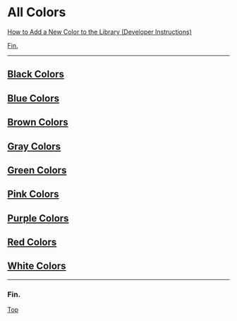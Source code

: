 # All Colors

[How to Add a New Color to the Library (Developer Instructions)](./add-new-color.md)

[Fin.](#fin)

----

## [Black Colors](./black/black-colors.md)

## [Blue Colors](./blue/blue-colors-by-luminance.md)

## [Brown Colors](./brown/brown-colors.md)

## [Gray Colors](./gray/gray-colors.md)

## [Green Colors](./green/green-colors-by-luminance.md)

## [Pink Colors](./pink/pink-colors.md)

## [Purple Colors](./purple/purple-colors.md)

## [Red Colors](./red/red-colors-by-luminance.md)

## [White Colors](./white/white-colors.md)

----

### Fin.

[Top](#all-colors)
